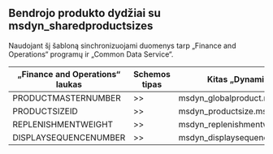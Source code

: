 ## <a name="product-master-sizes-to-msdyn_sharedproductsizes"></a>Bendrojo produkto dydžiai su msdyn_sharedproductsizes

Naudojant šį šabloną sinchronizuojami duomenys tarp „Finance and Operations“ programų ir „Common Data Service“.

„Finance and Operations“ laukas | Schemos tipas | Kitas „Dynamics 365” laukas | Numatytoji reikšmė
---|---|---|---
PRODUCTMASTERNUMBER | >> | msdyn_globalproduct.msdyn_productnumber | 
PRODUCTSIZEID | >> | msdyn_productsize.msdyn_productsize | 
REPLENISHMENTWEIGHT | >> | msdyn_replenishmentweight | 
DISPLAYSEQUENCENUMBER | >> | msdyn_displaysequencenumber | 
